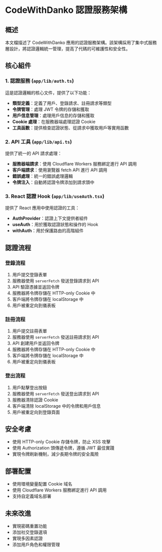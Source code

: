# CodeWithDanko 認證服務架構

## 概述

本文檔描述了 CodeWithDanko 應用的認證服務架構。該架構採用了集中式服務層設計，將認證邏輯統一管理，提高了代碼的可維護性和安全性。

## 核心組件

### 1. 認證服務 (`app/lib/auth.ts`)

這是認證邏輯的核心文件，提供了以下功能：

- **類型定義**：定義了用戶、登錄請求、註冊請求等類型
- **令牌管理**：處理 JWT 令牌的存儲和獲取
- **用戶信息管理**：處理用戶信息的存儲和獲取
- **Cookie 處理**：在服務器端處理認證 Cookie
- **工具函數**：提供檢查認證狀態、從請求中獲取用戶等實用函數

### 2. API 工具 (`app/lib/api.ts`)

提供了統一的 API 請求處理：

- **服務器端請求**：使用 Cloudflare Workers 服務綁定進行 API 調用
- **客戶端請求**：使用瀏覽器 fetch API 進行 API 調用
- **錯誤處理**：統一的錯誤處理邏輯
- **令牌注入**：自動將認證令牌添加到請求頭中

### 3. React 認證 Hook (`app/lib/useAuth.tsx`)

提供了 React 應用中使用認證的工具：

- **AuthProvider**：認證上下文提供者組件
- **useAuth**：用於獲取認證狀態和操作的 Hook
- **withAuth**：用於保護路由的高階組件

## 認證流程

### 登錄流程

1. 用戶提交登錄表單
2. 服務器使用 `serverFetch` 發送登錄請求到 API
3. API 驗證憑據並返回令牌
4. 服務器將令牌存儲在 HTTP-only Cookie 中
5. 客戶端將令牌存儲在 localStorage 中
6. 用戶被重定向到儀表板

### 註冊流程

1. 用戶提交註冊表單
2. 服務器使用 `serverFetch` 發送註冊請求到 API
3. API 創建用戶並返回令牌
4. 服務器將令牌存儲在 HTTP-only Cookie 中
5. 客戶端將令牌存儲在 localStorage 中
6. 用戶被重定向到儀表板

### 登出流程

1. 用戶點擊登出按鈕
2. 服務器使用 `serverFetch` 發送登出請求到 API
3. 服務器清除認證 Cookie
4. 客戶端清除 localStorage 中的令牌和用戶信息
5. 用戶被重定向到登錄頁面

## 安全考慮

- 使用 HTTP-only Cookie 存儲令牌，防止 XSS 攻擊
- 使用 Authorization 頭傳遞令牌，遵循 JWT 最佳實踐
- 實現令牌刷新機制，減少長期令牌的安全風險

## 部署配置

- 使用環境變量配置 Cookie 域名
- 使用 Cloudflare Workers 服務綁定進行 API 調用
- 支持自定義域名部署

## 未來改進

- 實現密碼重置功能
- 添加社交登錄選項
- 實現多因素認證
- 添加用戶角色和權限管理
